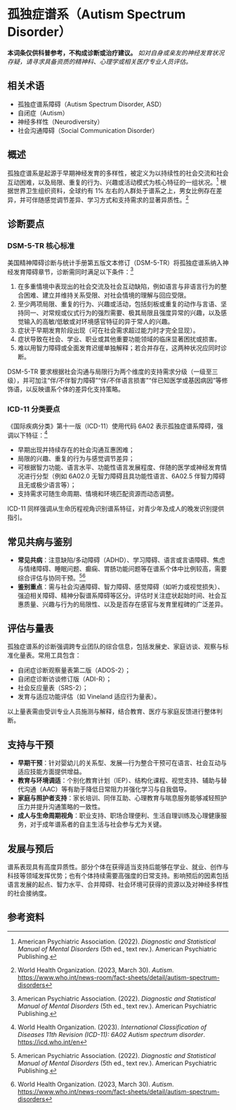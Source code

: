 # 孤独症谱系（Autism Spectrum Disorder）

**本词条仅供科普参考，不构成诊断或治疗建议。**
_如对自身或亲友的神经发育状况存疑，请寻求具备资质的精神科、心理学或相关医疗专业人员评估。_

## 相关术语

- 孤独症谱系障碍（Autism Spectrum Disorder, ASD）
- 自闭症（Autism）
- 神经多样性（Neurodiversity）
- 社会沟通障碍（Social Communication Disorder）

## 概述

孤独症谱系是起源于早期神经发育的多样性，被定义为以持续性的社会交流和社会互动困难，以及局限、重复的行为、兴趣或活动模式为核心特征的一组状况。[^apa2022] 根据世界卫生组织资料，全球约有 1% 左右的人群处于谱系之上，男女比例存在差异，并可伴随感觉调节差异、学习方式和支持需求的显著异质性。[^who2023]

## 诊断要点

### DSM-5-TR 核心标准

美国精神障碍诊断与统计手册第五版文本修订（DSM-5-TR）将孤独症谱系纳入神经发育障碍章节，诊断需同时满足以下条件：[^apa2022]

1. 在多重情境中表现出的社会交流及社会互动缺陷，例如语言与非语言行为的整合困难、建立并维持关系受限、对社会情境的理解与回应受限。
2. 至少两项局限、重复的行为、兴趣或活动，包括刻板或重复的动作与言语、坚持同一、对常规或仪式行为的强烈需要、极其局限且强度异常的兴趣，以及感觉输入的高敏/低敏或对环境感官特征的异于常人的兴趣。
3. 症状于早期发育阶段出现（可在社会需求超过能力时才完全显现）。
4. 症状导致在社会、学业、职业或其他重要功能领域的临床显著困扰或损害。
5. 难以用智力障碍或全面发育迟缓单独解释；若合并存在，这两种状况应同时诊断。

DSM-5-TR 要求根据社会沟通与局限行为两个维度的支持需求分级（一级至三级），并可加注“伴/不伴智力障碍”“伴/不伴语言损害”“伴已知医学或基因病因”等修饰语，以反映谱系个体的差异化支持策略。

### ICD-11 分类要点

《国际疾病分类》第十一版（ICD-11）使用代码 6A02 表示孤独症谱系障碍，强调以下特征：[^icd11]

- 早期出现并持续存在的社会沟通互惠困难；
- 局限的兴趣、重复的行为与感觉调节差异；
- 可根据智力功能、语言水平、功能性语言发展程度、伴随的医学或神经发育情况进行分型（例如 6A02.0 无智力障碍且具功能性语言、6A02.5 伴智力障碍且无或极少语言等）；
- 支持需求可随生命周期、情境和环境匹配资源而动态调整。

ICD-11 同样强调从生命历程视角识别谱系特征，对青少年及成人的晚发识别提供指引。

## 常见共病与鉴别

- **常见共病**：注意缺陷/多动障碍（ADHD）、学习障碍、语言或言语障碍、焦虑与情绪障碍、睡眠问题、癫痫、胃肠功能问题等在谱系个体中比例较高，需要综合评估与协同干预。[^apa2022][^who2023]
- **鉴别重点**：需与社会沟通障碍、智力障碍、感觉障碍（如听力或视觉损失）、强迫相关障碍、精神分裂谱系障碍等区分。评估时关注症状起始时间、社会互惠质量、兴趣与行为的局限性、以及是否存在感官与发育里程碑的广泛差异。

## 评估与量表

孤独症谱系的诊断强调跨专业团队的综合信息，包括发展史、家庭访谈、观察与标准化量表。常用工具包含：

- 自闭症诊断观察量表第二版（ADOS-2）；
- 自闭症诊断访谈修订版（ADI-R）；
- 社会反应量表（SRS-2）；
- 发育与适应功能评估（如 Vineland 适应行为量表）。

以上量表需由受训专业人员施测与解释，结合教育、医疗与家庭反馈进行整体判断。

## 支持与干预

- **早期干预**：针对婴幼儿的关系型、发展—行为整合干预可在语言、社会互动与适应技能方面提供增益。
- **教育与环境调适**：个别化教育计划（IEP）、结构化课程、视觉支持、辅助与替代沟通（AAC）等有助于降低日常阻力并强化学习与自我倡导。
- **家庭与照护者支持**：家长培训、同伴互助、心理教育与喘息服务能够减轻照护压力并提升沟通策略的一致性。
- **成人与生命周期视角**：职业支持、职场合理便利、生活自理训练及心理健康服务，对于成年谱系者的自主生活与社会参与尤为关键。

## 发展与预后

谱系表现具有高度异质性。部分个体在获得适当支持后能够在学业、就业、创作与科技等领域发挥优势；也有个体持续需要高强度的日常支持。影响预后的因素包括语言发展的起点、智力水平、合并障碍、社会环境可获得的资源以及对神经多样性的社会接纳度。

## 参考资料

[^apa2022]: American Psychiatric Association. (2022). *Diagnostic and Statistical Manual of Mental Disorders* (5th ed., text rev.). American Psychiatric Publishing.
[^who2023]: World Health Organization. (2023, March 30). *Autism*. https://www.who.int/news-room/fact-sheets/detail/autism-spectrum-disorders
[^icd11]: World Health Organization. (2023). *International Classification of Diseases 11th Revision (ICD-11): 6A02 Autism spectrum disorder*. https://icd.who.int/en
